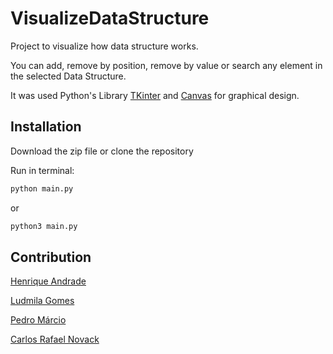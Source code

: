 # VisualizeDataStructure
Project to visualize how data structure works.

You can add, remove by position, remove by value or search any element in the selected Data Structure.

It was used Python's Library [TKinter](https://docs.python.org/3/library/tkinter.html) and [Canvas](https://pythonbasics.org/tkinter-canvas/) for graphical design.

## Installation
Download the zip file or clone the repository

Run in terminal:

```bash
python main.py
```
or
```bash
python3 main.py
```

## Contribution

[Henrique Andrade](https://github.com/Henrique-Andrade-Franca)

[Ludmila Gomes](https://github.com/LudmilaGomes)

[Pedro Márcio](https://github.com/pedroca06093)

[Carlos Rafael Novack](https://github.com/Futuriiiii)
